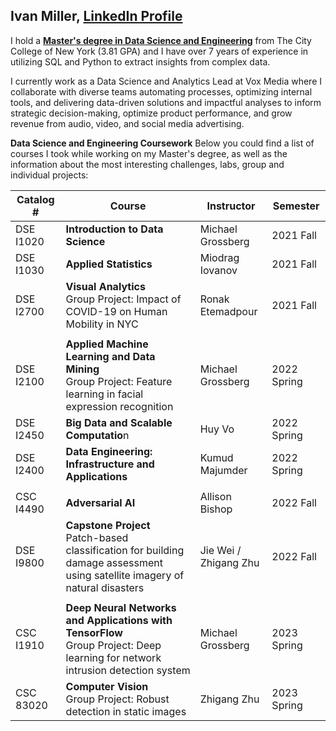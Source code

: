 ## Ivan Miller, [LinkedIn Profile](https://www.linkedin.com/in/ivan-miller/)

I hold a [**Master's degree in Data Science and Engineering**](https://www.ccny.cuny.edu/dse) from The City College of New York (3.81 GPA) and I have over 7 years of experience in utilizing SQL and Python to extract insights from complex data.

I currently work as  a Data Science and Analytics Lead at Vox Media where I collaborate with diverse teams automating processes, optimizing internal tools, and delivering data-driven solutions and impactful analyses to inform strategic decision-making, optimize product performance, and grow revenue from audio, video, and social media advertising.


**Data Science and Engineering Coursework**
Below you could find a list of courses I took while working on my Master's degree, as well as the information about the most interesting challenges, labs, group and individual projects:


| Catalog #	| Course  							                | 	Instructor       | Semester  |
| --------- | --------------------------------------| -------------------| --------  |
| DSE I1020	| **Introduction to Data Science**      | Michael Grossberg  | 2021 Fall |
| DSE I1030	| **Applied Statistics**	                  | Miodrag Iovanov		 | 2021 Fall |	
| DSE I2700	| **Visual Analytics**	</br> Group Project: Impact of COVID-19 on Human Mobility in NYC                    | Ronak Etemadpour   | 2021 Fall |
|  |
| DSE I2100	| **Applied Machine Learning and Data Mining** </br> Group Project: Feature learning in facial expression recognition |	Michael Grossberg | 2022 Spring | 
| DSE I2450	| **Big Data and Scalable Computatio**n                 | Huy Vo            | 2022 Spring | 
| DSE I2400	| **Data Engineering: Infrastructure and Applications**	| Kumud Majumder    | 2022 Spring | 
|  |	
| CSC I4490	| **Adversarial AI** | Allison Bishop | 2022 Fall |
| DSE I9800	| **Capstone Project** </br> Patch-based classification for building damage assessment using satellite imagery of natural disasters |	Jie Wei /</br> Zhigang Zhu | 2022 Fall |
|  |	
| CSC I1910 |	**Deep Neural Networks and Applications with TensorFlow**</br> Group Project: Deep learning for network intrusion detection system |	Michael Grossberg | 2023 Spring |
| CSC 83020	| **Computer Vision**	</br> Group Project: Robust detection in static images                                      | Zhigang Zhu       | 2023 Spring |